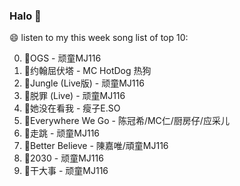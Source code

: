 

### Halo 👋

😄 listen to my this week song list of top 10:

0. 🌈OGS - 顽童MJ116
1. 🌈约翰屈伏塔 - MC HotDog 热狗
2. 🌈Jungle (Live版) - 顽童MJ116
3. 🌈脱罪 (Live) - 顽童MJ116
4. 🌈她没在看我 - 瘦子E.SO
5. 🌈Everywhere We Go - 陈冠希/MC仁/厨房仔/应采儿
6. 🌈走跳 - 顽童MJ116
7. 🌈Better Believe - 陳嘉唯/頑童MJ116
8. 🌈2030 - 顽童MJ116
9. 🌈干大事 - 顽童MJ116


